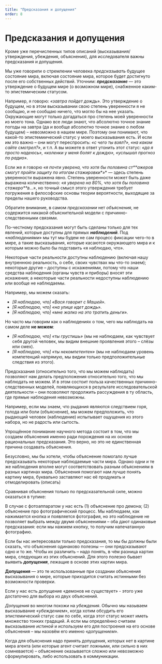 ```yaml
---
title: "Предсказания и допущения"
order: 8
---
```


# Предсказания и допущения

Кроме уже перечисленных типов описаний (высказывания/утверждения, убеждения, объяснения), для исследователя важны предсказания и допущения.

Мы уже говорили о стремлении человека *предсказывать* будущее состояние мира, включая состояние мира, которое будет достигнуто после его собственных действий. Уточним: ***предсказание*** — это утверждение о будущем мире (о возможном мире), снабженное каким-то эпистемическим статусом.

Например, я говорю: *«завтра пойдет дождь».* Это утверждение о будущем, но в этом высказывании свою степень уверенности я не сообщаю, и не сообщаю ничего, что могло бы на нее указать. Окружающие могут только догадаться про степень моей уверенности из моего тона. Однако все люди знают, что абсолютно точное знание погоды на завтра (да и вообще абсолютно точное знание о любом будущем) – невозможно в нашем мире. Поэтому они понимают, что какой-то эпистемиический статус у моего высказывания есть. И если им это важно – они могут переспросить: *«с чего ты взял?»*, *«на каком сайте смотрел?»*, и т.п. А вы можете в ответ утонить этот статус: *«да я просто надеюсь», «коленки у меня болят к дождю», «услышал прогноз по радио»*.

Если же я говорю *«я почти уверена, что хотя бы половина ст**ажеров* *смогут* *пройти защиту по итогам стажировки**»* — здесь степень уверенности выражена явно. Степень уверенности может быть даже выражена количественно: *«я уверена на 80%, что хотя бы половина* *стажеро**в…»*, но точный смысл этого утверждения требует погружения в философские основы теории вероятности, выходящие за пределы нашего руководства.

Обратите внимание, в самом *предсказании* нет *объяснения*, не содержится никакой объяснительной модели с причинно-следственными связями.

По-честному предсказания могут быть сделаны только для тех явлений, которые доступны для прямых ***наблюдений***. Под «*наблюдениями*» мы тут мы будем не сам процесс фиксации чего-то в мире, а такие высказывания, которые касаются окружающего мира и к которым можно было бы подставить «я наблюдаю, что».

Некоторые части реальности доступны наблюдению (включая нашу внутреннюю реальность, о себе, своих чувствах мы что-то знаем); некоторые другие – доступны с искажениями, потому что наши средства наблюдения (органы чувств и приборы) вносят эти искажения; а некоторые части реальности недоступны наблюдению или вообще не наблюдаемы.

Например, мы можем сказать:

* *[Я наблюдаю, что] «Вася говорит с Машей».*
* *[Я наблюдаю, что] «на улице идет дождь».*
* *[Я наблюдаю, что] «мне жалко на это тратить деньги».*

Но часто мы говорим как о наблюдениях о том, чего мы наблюдать на самом деле **не можем**:

* *[Я наблюдаю, что] «ты грустишь»* (мы не наблюдаем, как чувствует себя другой человек, мы видим внешние проявления этого – слёзы или смех).
* *[Я наблюдаю, что] «ты некомпетентен»* (мы не наблюдаем уровень компетенций напрямую, мы видим только предположительные следствия из этого).

Предсказания (относительно того, что мы можем наблюдать) позволяют нам делать предположения относительно того, что мы наблюдать не можем. И в этом состоит польза качественных причинно-следственных моделей, появляющихся в результате исследовательской деятельности – они позволяют продолжить рассуждения в ту область, где прямые наблюдения невозможны.

Например, если мы знаем, что рыдания являются следствием горя, голода или боли (объяснение), мы можем предположить, что рыдающий человек (наблюдение) испытывает ощущения из этого набора, но не радость или сытость.

Упрощённое понимание научного метода состоит в том, что мы создаем объяснения именно ради порождения на их основе рациональных предсказания. Это верно, но это не единственная причина создавать объяснения.

Безусловно, мы бы хотели, чтобы объяснение помогало лучше предсказывать некоторые наблюдаемые части мира. Однако одни и те же наблюдения вполне могут соответствовать разным объяснениям в разных картинах мира. Объяснения помогают нам лучше понять картину мира, буквально заставляют нас её продумать и отмоделировать (описать)

Сравнивая объяснения только по предсказательной силе, можно оказаться в тупике:

В случае с фотоаппаратом у нас есть (1) объяснение про демона; (2) объяснение про фотографический процесс. Мы наблюдаем, как нажимается кнопка и появляется фотография, но это наблюдение не позволяет выбрать между двумя объяснениями – оба дают одинаковые предсказания: если мы нажмем кнопку, то получим напечатанную фотографию.

Если бы нас интересовали только предсказания, то мы бы должны были сказать, что объяснения одинаково полезны — они предсказывают одно и то же. Чтобы их различить – надо понять, в чём разница картин мира, следующих из этих объяснений. Для этого полезно бывает выявить ***допущения***, лежащие в основе этих картин мира.

**Допущения** — это те использованные при создании объяснения высказывания о мире, которые приходится считать истинными без возможности проверки.

Если у нас есть допущение «демонов не существует» - этого уже достаточно для выбора из двух объяснений.

*Допущения* во многом похожи на *убеждения*. Обычно мы называем высказывание «*убеждением*», когда хотим обсудить его эпистемический статус сам по себе, когда этот статус может иметь множество тонких градаций. А если мы определённо считаем высказывание *истиной* и используем его для построения на его основе объяснения – мы назовём его именно «*допущением*».

Когда для объяснения надо принять допущения, которых нет в картине мира агента (или которые агент считает ложными, или сильно в них сомневается) – объяснение оказывается сложно или невозможно сформулировать, либо использовать в коммуникации.